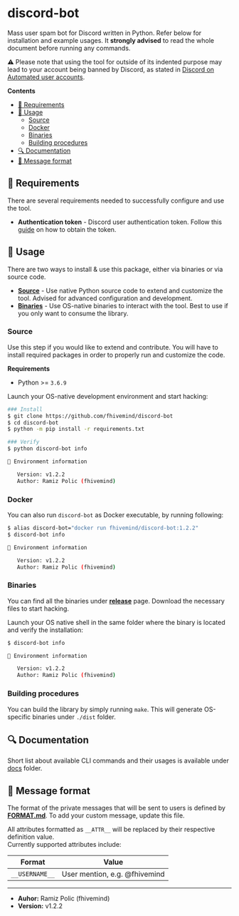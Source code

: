 <h1>discord-bot</h1>

Mass user spam bot for Discord written in Python. Refer below for installation and example usages. 
It **strongly advised** to read the whole document before running any commands.     

:warning: Please note that using the tool for outside of its indented purpose may lead to your account being banned by Discord, as stated in [Discord on Automated user accounts](https://support.discord.com/hc/en-us/articles/115002192352-Automated-user-accounts-self-bots-).


**Contents**
- [📖 Requirements](#-requirements)
- [💭 Usage](#-usage)
  - [Source](#source)
  - [Docker](#docker)
  - [Binaries](#binaries)
  - [Building procedures](#building-procedures)
- [🔍 Documentation](#-documentation)
- [💬 Message format](#-message-format)

## 📖 Requirements
There are several requirements needed to successfully configure and use the tool.
* **Authentication token** - Discord user authentication token. Follow this [guide](https://bit.ly/31Vcno0) on how to obtain the token.

## 💭 Usage
There are two ways to install & use this package, either via binaries or via source code.
* **[Source](Source)** - Use native Python source code to extend and customize the tool. Advised for advanced configuration and development.
* **[Binaries](Binaries)** - Use OS-native binaries to interact with the tool. Best to use if you only want to consume the library.

### Source
Use this step if you would like to extend and contribute. You will have to install required packages in order to properly run 
and customize the code.

**Requirements**
* Python >= `3.6.9`

Launch your OS-native development environment and start hacking:
```bash
### Install
$ git clone https://github.com/fhivemind/discord-bot
$ cd discord-bot
$ python -m pip install -r requirements.txt

### Verify
$ python discord-bot info

🎯 Environment information

   Version: v1.2.2
   Author: Ramiz Polic (fhivemind)

```

### Docker
You can also run `discord-bot` as Docker executable, by running following:
```bash
$ alias discord-bot="docker run fhivemind/discord-bot:1.2.2"
$ discord-bot info

🎯 Environment information

   Version: v1.2.2
   Author: Ramiz Polic (fhivemind)

```

### Binaries
You can find all the binaries under **[release](https://github.com/fhivemind/discord-bot/releases)** page. Download the necessary files to start hacking.

Launch your OS native shell in the same folder where the binary is located and verify the installation:
```bash
$ discord-bot info

🎯 Environment information

   Version: v1.2.2
   Author: Ramiz Polic (fhivemind)

```

### Building procedures
You can build the library by simply running `make`. This will generate OS-specific binaries under `./dist` folder.

## 🔍 Documentation
Short list about available CLI commands and their usages is available under [docs](docs) folder.

## 💬 Message format
The format of the private messages that will be sent to users is defined by **[FORMAT.md](FORMAT.md)**. 
To add your custom message, update this file. 

All attributes formatted as `__ATTR__` will be replaced by their respective definition value.     
Currently supported attributes include:

Format | Value
---|---
`__USERNAME__`| User mention, e.g. @fhivemind

---

* **Auhor:** Ramiz Polic (fhivemind)
* **Version:** v1.2.2
